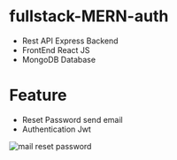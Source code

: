 # fullstack-MERN-auth
- Rest API Express Backend
- FrontEnd React JS
- MongoDB Database

# Feature
- Reset Password send email
- Authentication Jwt

![mail reset password](https://user-images.githubusercontent.com/62337311/120913167-164b0300-c6bf-11eb-981d-ee1a93519a21.png)
